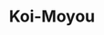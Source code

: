 --- 
title: "Koi-Moyou"
publishdate: "2019-5-21T16:48:46+02:00"
src: "https://365manga.net/manga/koi-moyou"
image: "https://data.365manga.net/images/thumbnails/19264-koi-moyou.jpg"
description: "Compilation of short stories. From Baka-Updates: • Sururi (Speedy) Kanami agreed to date Hoshitani on impulse, but over time as she gets to know Hoshitani better, she learns that he slept with his ex-girlfriend, Sae, which makes her feel insecure. This is doubled when Sae's boyfriend, Takatou, kisses Kanami... • Tokubetsu (Special) The popular teacher of the school, Sagara, finds a student, Nanami, looking for something in the grass. As…"
---